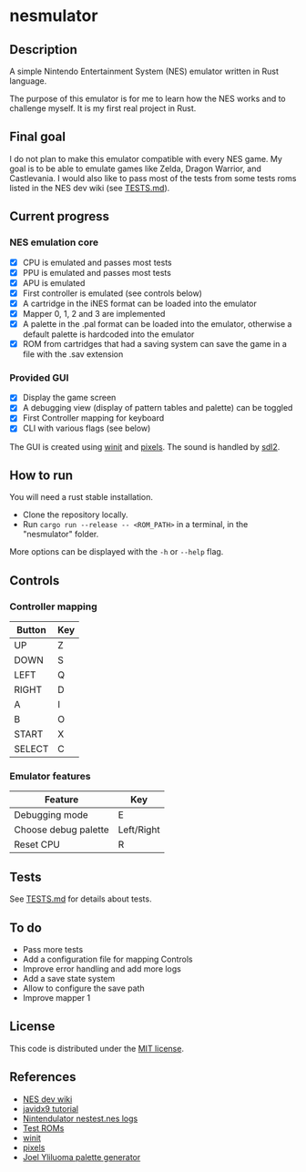 # nesmulator

## Description

A simple Nintendo Entertainment System (NES) emulator written in Rust language.

The purpose of this emulator is for me to learn how the NES works and to challenge myself.
It is my first real project in Rust.

## Final goal

I do not plan to make this emulator compatible with every NES game.
My goal is to be able to emulate games like Zelda, Dragon Warrior, and Castlevania.
I would also like to pass most of the tests from some tests roms listed in the NES dev wiki (see [TESTS.md](./TESTS.md)).

## Current progress

### NES emulation core

* [X] CPU is emulated and passes most tests
* [X] PPU is emulated and passes most tests
* [X] APU is emulated
* [X] First controller is emulated (see controls below)
* [X] A cartridge in the iNES format can be loaded into the emulator
* [X] Mapper 0, 1, 2 and 3 are implemented
* [X] A palette in the .pal format can be loaded into the emulator, otherwise a default palette is hardcoded into the emulator
* [X] ROM from cartridges that had a saving system can save the game in a file with the .sav extension

### Provided GUI

* [X] Display the game screen
* [X] A debugging view (display of pattern tables and palette) can be toggled
* [X] First Controller mapping for keyboard
* [X] CLI with various flags (see below)

The GUI is created using [winit](https://github.com/rust-windowing/winit) and [pixels](https://github.com/parasyte/pixels).
The sound is handled by [sdl2](https://github.com/Rust-SDL2/rust-sdl2).

## How to run

You will need a rust stable installation.

* Clone the repository locally.
* Run `cargo run --release -- <ROM_PATH>` in a terminal, in the "nesmulator" folder.

More options can be displayed with the `-h` or `--help` flag.

## Controls

### Controller mapping

| Button | Key |
| ------ | --- |
| UP     | Z   |
| DOWN   | S   |
| LEFT   | Q   |
| RIGHT  | D   |
| A      | I   |
| B      | O   |
| START  | X   |
| SELECT | C   |

### Emulator features

| Feature              | Key        |
| -------------------- | ---------- |
| Debugging mode       | E          |
| Choose debug palette | Left/Right |
| Reset CPU            | R          |

## Tests

See [TESTS.md](./TESTS.md) for details about tests.

## To do

* Pass more tests
* Add a configuration file for mapping Controls
* Improve error handling and add more logs
* Add a save state system
* Allow to configure the save path
* Improve mapper 1

## License

This code is distributed under the [MIT license](LICENSE).

## References

* [NES dev wiki](http://wiki.nesdev.com/w/index.php/Nesdev)
* [javidx9 tutorial](https://www.youtube.com/watch?v=F8kx56OZQhg&list=PLrOv9FMX8xJHqMvSGB_9G9nZZ_4IgteYf&index=2)
* [Nintendulator nestest.nes logs](https://www.qmtpro.com/~nes/misc/nestest.log)
* [Test ROMs](https://github.com/christopherpow/nes-test-roms)
* [winit](https://github.com/rust-windowing/winit)
* [pixels](https://github.com/parasyte/pixels)
* [Joel Yliluoma palette generator](https://bisqwit.iki.fi/utils/nespalette.php)